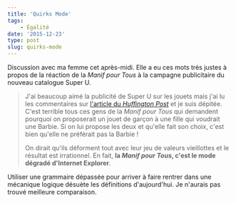 ```yaml
---
title: 'Quirks Mode'
tags:
    - Égalité
date: '2015-12-23'
type: post
slug: quirks-mode
---
```


Discussion avec ma femme cet après-midi. Elle a eu ces mots très justes à propos de la réaction de la _Manif pour Tous_ à la campagne publicitaire du nouveau catalogue Super U.

> J'ai beaucoup aimé la publicité de Super U sur les jouets mais j'ai lu les commentaires sur [l'article du _Huffington Post_](http://www.huffingtonpost.fr/2015/12/22/catalogue-noel-super-u-jouets_n_8861684.html '"La nouvelle publicité de Super U sur les jouets unisexes dérange des militants de la Manif pour tous" par Gaétan Lebrun') et je suis dépitée. C'est terrible tous ces gens de la _Manif pour Tous_ qui demandent pourquoi on proposerait un jouet de garçon à une fille qui voudrait une Barbie. Si on lui propose les deux et qu'elle fait son choix, c'est bien qu'elle ne préférait pas la Barbie !
>
> On dirait qu'ils déforment tout avec leur jeu de valeurs vieillottes et le résultat est irrationnel. En fait, **la _Manif pour Tous_, c'est le mode dégradé d'Internet Explorer**.

Utiliser une grammaire dépassée pour arriver à faire rentrer dans une mécanique logique désuète les définitions d'aujourd'hui. Je n'aurais pas trouvé meilleure comparaison.
